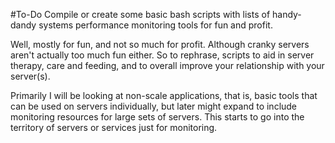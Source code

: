 #To-Do
Compile or create some basic bash scripts with lists of handy-dandy systems performance monitoring tools for fun and profit.  

Well, mostly for fun, and not so much for profit. Although cranky servers aren't actually too much fun either. So to rephrase, scripts to aid in server therapy, care and feeding, and to overall improve your relationship with your server(s).  

Primarily I will be looking at non-scale applications, that is, basic tools that can be used on servers individually, but later might expand to include monitoring resources for large sets of servers. This starts to go into the territory of servers or services just for monitoring.
